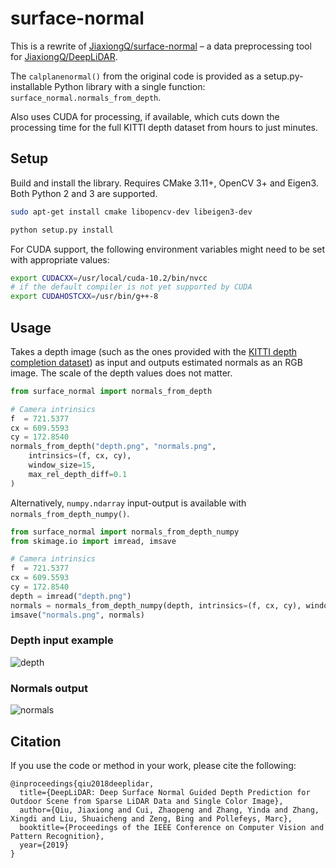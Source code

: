 # surface-normal
This is a rewrite of [JiaxiongQ/surface-normal](https://github.com/JiaxiongQ/surface-normal) –
a data preprocessing tool for [JiaxiongQ/DeepLiDAR](https://github.com/JiaxiongQ/DeepLiDAR).

The `calplanenormal()` from the original code is provided as a setup.py-installable Python
library with a single function: `surface_normal.normals_from_depth`.

Also uses CUDA for processing, if available, which cuts down the processing time for the full KITTI depth dataset from hours to just minutes.

## Setup

Build and install the library. Requires CMake 3.11+, OpenCV 3+ and Eigen3. Both Python 2 and 3 are supported.

```bash
sudo apt-get install cmake libopencv-dev libeigen3-dev

python setup.py install
```

For CUDA support, the following environment variables might need to be set with appropriate values:

```bash
export CUDACXX=/usr/local/cuda-10.2/bin/nvcc
# if the default compiler is not yet supported by CUDA
export CUDAHOSTCXX=/usr/bin/g++-8
```

## Usage

Takes a depth image (such as the ones provided with the [KITTI depth completion dataset](http://www.cvlibs.net/datasets/kitti/eval_depth.php?benchmark=depth_completion))
as input and outputs estimated normals as an RGB image.
The scale of the depth values does not matter.

```python
from surface_normal import normals_from_depth

# Camera intrinsics
f  = 721.5377
cx = 609.5593
cy = 172.8540
normals_from_depth("depth.png", "normals.png",
    intrinsics=(f, cx, cy),
    window_size=15,
    max_rel_depth_diff=0.1
)
```

Alternatively, `numpy.ndarray` input-output is available with `normals_from_depth_numpy()`.
```python
from surface_normal import normals_from_depth_numpy
from skimage.io import imread, imsave

# Camera intrinsics
f  = 721.5377
cx = 609.5593
cy = 172.8540
depth = imread("depth.png")
normals = normals_from_depth_numpy(depth, intrinsics=(f, cx, cy), window_size=15, max_rel_depth_diff=0.1)
imsave("normals.png", normals)
```

### Depth input example 

![depth](depth.png)

### Normals output
![normals](normals.png)

## Citation
If you use the code or method in your work, please cite the following:  
```
@inproceedings{qiu2018deeplidar,
  title={DeepLiDAR: Deep Surface Normal Guided Depth Prediction for Outdoor Scene from Sparse LiDAR Data and Single Color Image},
  author={Qiu, Jiaxiong and Cui, Zhaopeng and Zhang, Yinda and Zhang, Xingdi and Liu, Shuaicheng and Zeng, Bing and Pollefeys, Marc},
  booktitle={Proceedings of the IEEE Conference on Computer Vision and Pattern Recognition},
  year={2019}
}
```
